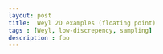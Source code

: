 ```yaml
---
layout: post
title:  Weyl 2D examples (floating point)
tags : [Weyl, low-discrepency, sampling]
description : foo
---
```


